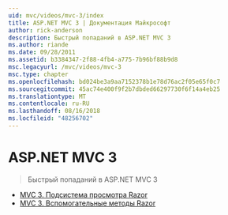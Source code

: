 ```yaml
---
uid: mvc/videos/mvc-3/index
title: ASP.NET MVC 3 | Документация Майкрософт
author: rick-anderson
description: Быстрый попаданий в ASP.NET MVC 3
ms.author: riande
ms.date: 09/28/2011
ms.assetid: b3384347-2f88-4fb4-a775-7b96bf88b9d8
msc.legacyurl: /mvc/videos/mvc-3
msc.type: chapter
ms.openlocfilehash: bd024be3a9aa7152378b1e78d76ac2f05e65f0c7
ms.sourcegitcommit: 45ac74e400f9f2b7dbded66297730f6f14a4eb25
ms.translationtype: MT
ms.contentlocale: ru-RU
ms.lasthandoff: 08/16/2018
ms.locfileid: "48256702"
---
```

<a name="aspnet-mvc-3"></a>ASP.NET MVC 3
====================
> Быстрый попаданий в ASP.NET MVC 3


- [MVC 3. Подсистема просмотра Razor](mvc-3-razor-view-engine.md)
- [MVC 3. Вспомогательные методы Razor](mvc-3-razor-helpers.md)
